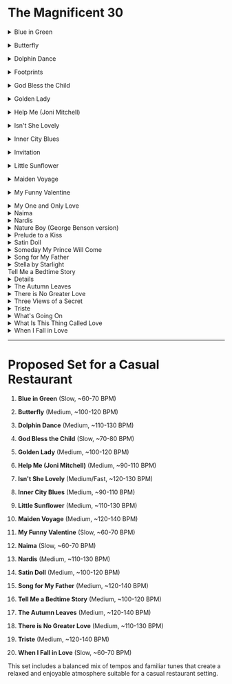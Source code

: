 # The Magnificent 30


<details>
<summary>Blue in Green</summary>

| Attribute      | Details                |
|----------------|------------------------|
| Tempo          | Slow                   |
| BPM            | ~60-70                 |
| Year Released  | 1959                   |
| Composer       | Miles Davis/Bill Evans |
| Original Artist| Miles Davis            |
| Key            | C Major                |
</details>
</p>

<details>
<summary>Butterfly</summary>

| Attribute      | Details        |
|----------------|----------------|
| Tempo          | Medium         |
| BPM            | ~100-120       |
| Year Released  | 1974           |
| Composer       | Herbie Hancock |
| Original Artist| Herbie Hancock |
| Key            | A Minor        |
</details>
</p>



<details>
<summary>Dolphin Dance</summary>

| Attribute      | Details        |
|----------------|----------------|
| Tempo          | Medium         |
| BPM            | ~110-130       |
| Year Released  | 1965           |
| Composer       | Herbie Hancock |
| Original Artist| Herbie Hancock |
| Key            | C Major        |
</details>
</p>

<details>
<summary>Footprints</summary>

| Attribute      | Details        |
|----------------|----------------|
| Tempo          | Medium         |
| BPM            | ~100-120       |
| Year Released  | 1966           |
| Composer       | Wayne Shorter  |
| Original Artist| Wayne Shorter  |
| Key            | E Minor        |
</details>
</p>


<details>
<summary>God Bless the Child</summary>

| Attribute      | Details          |
|----------------|------------------|
| Tempo          | Slow             |
| BPM            | ~70-80           |
| Year Released  | 1941             |
| Composer       | Billie Holiday   |
| Original Artist| Billie Holiday   |
| Key            | E♭ Major         |

</details>
</p>


<details>
<summary>Golden Lady</summary>

| Attribute      | Details          |
|----------------|------------------|
| Tempo          | Medium           |
| BPM            | ~100-120         |
| Year Released  | 1973             |
| Composer       | Stevie Wonder    |
| Original Artist| Stevie Wonder    |
| Key            | E Major          |

</details>
</p>

<details>
<summary>Help Me (Joni Mitchell)</summary>

| Attribute      | Details          |
|----------------|------------------|
| Tempo          | Medium           |
| BPM            | ~90-110          |
| Year Released  | 1974             |
| Composer       | Joni Mitchell    |
| Original Artist| Joni Mitchell    |
| Key            | A Major          |

</details>
</p>

<details>
<summary>Isn't She Lovely</summary>

| Attribute      | Details          |
|----------------|------------------|
| Tempo          | Medium/Fast      |
| BPM            | ~120-130         |
| Year Released  | 1976             |
| Composer       | Stevie Wonder    |
| Original Artist| Stevie Wonder    |
| Key            | E Major          |

</details>
</p>

<details>
<summary>Inner City Blues</summary>

| Attribute      | Details          |
|----------------|------------------|
| Tempo          | Medium           |
| BPM            | ~90-110          |
| Year Released  | 1971             |
| Composer       | Marvin Gaye      |
| Original Artist| Marvin Gaye      |
| Key            | A Minor          |

</details>
</p>

<details>
<summary>Invitation</summary>

| Attribute      | Details          |
|----------------|------------------|
| Tempo          | Medium           |
| BPM            | ~80-100          |
| Year Released  | 1952             |
| Composer       | Bronisław Kaper  |
| Original Artist| Sarah Vaughan    |
| Key            | C Minor          |

</details>
</p>

<details>
<summary>Little Sunflower</summary>

| Attribute      | Details          |
|----------------|------------------|
| Tempo          | Medium           |
| BPM            | ~110-130         |
| Year Released  | 1967             |
| Composer       | Freddie Hubbard  |
| Original Artist| Freddie Hubbard  |
| Key            | F Major          |

</details>
</p>

<details>
<summary>Maiden Voyage</summary>

| Attribute      | Details          |
|----------------|------------------|
| Tempo          | Medium           |
| BPM            | ~120-140         |
| Year Released  | 1965             |
| Composer       | Herbie Hancock   |
| Original Artist| Herbie Hancock   |
| Key            | F Minor          |

</details>
</p>


<details>
<summary>My Funny Valentine</summary>

| Attribute      | Details            |
|----------------|--------------------|
| Tempo          | Slow               |
| BPM            | ~60-70             |
| Year Released  | 1937               |
| Composer       | Richard Rodgers    |
| Original Artist| Mitzi Green        |
| Key            | C Minor            |

</details>
</p>

<details>
<summary>My One and Only Love</summary>

| Attribute      | Details          |
|----------------|------------------|
| Tempo          | Slow             |
| BPM            | ~60-70           |
| Year Released  | 1953             |
| Composer       | Guy Wood         |
| Original Artist| Frank Sinatra    |
| Key            | C Major          |

</details>

<details>
<summary>Naima</summary>

| Attribute      | Details          |
|----------------|------------------|
| Tempo          | Slow             |
| BPM            | ~60-70           |
| Year Released  | 1959             |
| Composer       | John Coltrane    |
| Original Artist| John Coltrane    |
| Key            | B♭ Minor         |

</details>

<details>
<summary>Nardis</summary>

| Attribute      | Details          |
|----------------|------------------|
| Tempo          | Medium           |
| BPM            | ~110-130         |
| Year Released  | 1958             |
| Composer       | Miles Davis      |
| Original Artist| Miles Davis      |
| Key            | E Minor          |

</details>

<details>
<summary>Nature Boy (George Benson version)</summary>

| Attribute      | Details                |
|----------------|------------------------|
| Tempo          | Slow                   |
| BPM            | ~60-70                 |
| Year Released  | 1948 (original)        |
| Composer       | Eden Ahbez             |
| Original Artist| Nat King Cole (1948)   |
| Key            | D Minor                |

</details>

<details>
<summary>Prelude to a Kiss</summary>

| Attribute      | Details                |
|----------------|------------------------|
| Tempo          | Slow                   |
| BPM            | ~60-70                 |
| Year Released  | 1938                   |
| Composer       | Duke Ellington         |
| Original Artist| Duke Ellington         |
| Key            | D♭ Major               |

</details>


<details>
<summary>Satin Doll</summary>

| Attribute      | Details                |
|----------------|------------------------|
| Tempo          | Medium                 |
| BPM            | ~100-120               |
| Year Released  | 1953                   |
| Composer       | Duke Ellington         |
| Original Artist| Duke Ellington         |
| Key            | C Major                |

</details>

<details>
<summary>Someday My Prince Will Come</summary>

| Attribute      | Details                |
|----------------|------------------------|
| Tempo          | Medium                 |
| BPM            | ~110-130               |
| Year Released  | 1937                   |
| Composer       | Frank Churchill        |
| Original Artist| Adriana Caselotti      |
| Key            | F Major                |

</details>

<details>
<summary>Song for My Father</summary>

| Attribute      | Details                |
|----------------|------------------------|
| Tempo          | Medium                 |
| BPM            | ~120-140               |
| Year Released  | 1964                   |
| Composer       | Horace Silver          |
| Original Artist| Horace Silver          |
| Key            | F Minor                |

</details>

<details>
<summary>Stella by Starlight</summary>

| Attribute      | Details                |
|----------------|------------------------|
| Tempo          | Medium                 |
| BPM            | ~120-140               |
| Year Released  | 1944                   |
| Composer       | Victor Young           |
| Original Artist| Victor Young           |
| Key            | B♭ Major               |
</p>

</details>

<summary>Tell Me a Bedtime Story</summary>

<details>
| Attribute      | Details                |
|----------------|------------------------|
| Tempo          | Medium                 |
| BPM            | ~100-120               |
| Year Released  | 1969                   |
| Composer       | Herbie Hancock         |
| Original Artist| Herbie Hancock         |
| Key            | F Major                |

</details>


<details>
<summary>The Autumn Leaves</summary>

| Attribute      | Details                |
|----------------|------------------------|
| Tempo          | Medium                 |
| BPM            | ~

120-140               |
| Year Released  | 1945                   |
| Composer       | Joseph Kosma           |
| Original Artist| Yves Montand           |
| Key            | G Minor                |

</details>

<details>
<summary>There is No Greater Love</summary>

| Attribute      | Details                |
|----------------|------------------------|
| Tempo          | Medium                 |
| BPM            | ~110-130               |
| Year Released  | 1936                   |
| Composer       | Isham Jones            |
| Original Artist| Billie Holiday         |
| Key            | B♭ Major               |

</details>

<details>
<summary>Three Views of a Secret</summary>

| Attribute      | Details                |
|----------------|------------------------|
| Tempo          | Medium                 |
| BPM            | ~100-120               |
| Year Released  | 1980                   |
| Composer       | Jaco Pastorius         |
| Original Artist| Jaco Pastorius         |
| Key            | E♭ Minor               |

</details>

<details>
<summary>Triste</summary>

| Attribute      | Details                |
|----------------|------------------------|
| Tempo          | Medium                 |
| BPM            | ~120-140               |
| Year Released  | 1966                   |
| Composer       | Antônio Carlos Jobim   |
| Original Artist| Antônio Carlos Jobim   |
| Key            | B♭ Major               |

</details>

<details>
<summary>What's Going On</summary>

| Attribute      | Details                |
|----------------|------------------------|
| Tempo          | Medium                 |
| BPM            | ~90-110                |
| Year Released  | 1971                   |
| Composer       | Marvin Gaye            |
| Original Artist| Marvin Gaye            |
| Key            | E Major                |

</details>

<details>
<summary>What Is This Thing Called Love</summary>

| Attribute      | Details                |
|----------------|------------------------|
| Tempo          | Medium                 |
| BPM            | ~120-140               |
| Year Released  | 1929                   |
| Composer       | Cole Porter            |
| Original Artist| Elsie Carlisle         |
| Key            | C Major                |

</details>

<details>
<summary>When I Fall in Love</summary>

| Attribute      | Details                |
|----------------|------------------------|
| Tempo          | Slow                   |
| BPM            | ~60-70                 |
| Year Released  | 1952                   |
| Composer       | Victor Young           |
| Original Artist| Doris Day              |
| Key            | D Major                |
</p>

</details>

---

# Proposed Set for a Casual Restaurant

1. **Blue in Green** (Slow, ~60-70 BPM)

2. **Butterfly** (Medium, ~100-120 BPM)

3. **Dolphin Dance** (Medium, ~110-130 BPM)

4. **God Bless the Child** (Slow, ~70-80 BPM)

5. **Golden Lady** (Medium, ~100-120 BPM)

6. **Help Me (Joni Mitchell)** (Medium, ~90-110 BPM)

7. **Isn't She Lovely** (Medium/Fast, ~120-130 BPM)

8. **Inner City Blues** (Medium, ~90-110 BPM)

9. **Little Sunflower** (Medium, ~110-130 BPM)

10. **Maiden Voyage** (Medium, ~120-140 BPM)

11. **My Funny Valentine** (Slow, ~60-70 BPM)

12. **Naima** (Slow, ~60-70 BPM)

13. **Nardis** (Medium, ~110-130 BPM)

14. **Satin Doll** (Medium, ~100-120 BPM)

15. **Song for My Father** (Medium, ~120-140 BPM)

16. **Tell Me a Bedtime Story** (Medium, ~100-120 BPM)

17. **The Autumn Leaves** (Medium, ~120-140 BPM)

18. **There is No Greater Love** (Medium, ~110-130 BPM)

19. **Triste** (Medium, ~120-140 BPM)

20. **When I Fall in Love** (Slow, ~60-70 BPM)

This set includes a balanced mix of tempos and familiar tunes that create a relaxed and enjoyable atmosphere suitable for a casual restaurant setting.